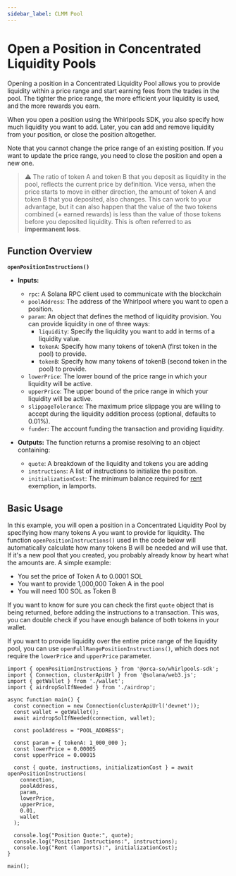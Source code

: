 ```yaml
---
sidebar_label: CLMM Pool
---
```


# Open a Position in Concentrated Liquidity Pools
Opening a position in a Concentrated Liquidity Pool allows you to provide liquidity within a price range and start earning fees from the trades in the pool. The tighter the price range, the more efficient your liquidity is used, and the more rewards you earn.

When you open a position using the Whirlpools SDK, you also specify how much liquidity you want to add. Later, you can add and remove liquidity from your position, or close the position altogether.

Note that you cannot change the price range of an existing position. If you want to update the price range, you need to close the position and open a new one.

> ⚠️ The ratio of token A and token B that you deposit as liquidity in the pool, reflects the current price by definition. Vice versa, when the price starts to move in either direction, the amount of token A and token B that you deposited, also changes. This can work to your advantage, but it can also happen that the value of the two tokens combined (+ earned rewards) is less than the value of those tokens before you deposited liquidity. This is often referred to as **impermanent loss**.

## Function Overview
**`openPositionInstructions()`**
- **Inputs:**
    - `rpc`: A Solana RPC client used to communicate with the blockchain
    - `poolAddress`: The address of the Whirlpool where you want to open a position.
    - `param`: An object that defines the method of liquidity provision. You can provide liquidity in one of three ways:
        - `liquidity`: Specify the liquidity you want to add in terms of a liquidity value.
        - `tokenA`: Specify how many tokens of tokenA (first token in the pool) to provide.
        - `tokenB`: Specify how many tokens of tokenB (second token in the pool) to provide.
    -  `lowerPrice`: The lower bound of the price range in which your liquidity will be active.
    - `upperPrice`: The upper bound of the price range in which your liquidity will be active.
    - `slippageTolerance`: The maximum price slippage you are willing to accept during the liquidity addition process (optional, defaults to 0.01%).
    - `funder`: The account funding the transaction and providing liquidity.
    
- **Outputs:** The function returns a promise resolving to an object containing:
    - `quote`: A breakdown of the liquidity and tokens you are adding
    - `instructions`: A list of instructions to initialize the position.
    - `initializationCost`: The minimum balance required for [rent](https://solana.com/docs/core/fees#rent) exemption, in lamports.

## Basic Usage

In this example, you will open a position in a Concentrated Liquidity Pool by specifying how many tokens A you want to provide for liquidity. The function `openPositionInstructions()` used in the code below will automatically calculate how many tokens B will be needed and will use that. If it's a new pool that you created, you probably already know by heart what the amounts are. A simple example:
- You set the price of Token A to 0.0001 SOL
- You want to provide 1,000,000 Token A in the pool
- You will need 100 SOL as Token B

If you want to know for sure you can check the first `quote` object that is being returned, before adding the instructions to a transaction. This was, you can double check if you have enough balance of both tokens in your wallet.

If you want to provide liquidity over the entire price range of the liquidity pool, you can use `openFullRangePositionInstructions()`, which does not require the `lowerPrice` and `upperPrice` parameter.

```tsx title="main.ts"
import { openPositionInstructions } from '@orca-so/whirlpools-sdk';
import { Connection, clusterApiUrl } from '@solana/web3.js';
import { getWallet } from './wallet';
import { airdropSolIfNeeded } from './airdrop';

async function main() {
  const connection = new Connection(clusterApiUrl('devnet'));
  const wallet = getWallet();
  await airdropSolIfNeeded(connection, wallet);

  const poolAddress = "POOL_ADDRESS";
  
  const param = { tokenA: 1_000_000 };
  const lowerPrice = 0.00005
  const upperPrice = 0.00015
  
  const { quote, instructions, initializationCost } = await openPositionInstructions(
    connection,
    poolAddress,
    param,
    lowerPrice,
    upperPrice, 
    0.01,
    wallet
  );

  console.log("Position Quote:", quote);
  console.log("Position Instructions:", instructions);
  console.log("Rent (lamports):", initializationCost);
}

main();
```